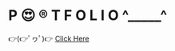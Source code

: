 # P 😍 ®️ T F O L I O ^_____^
👉(👉ﾟヮﾟ)👉 [Click Here](https://muraliairody.github.io/React_Portfolio/)


